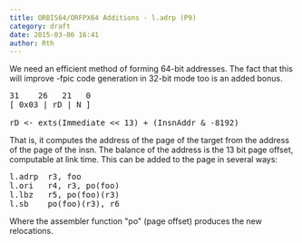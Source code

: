 ```yaml
---
title: ORBIS64/ORFPX64 Additions - l.adrp (P9)
category: draft
date: 2015-03-06 16:41
author: Rth
---
```


We need an efficient method of forming 64-bit addresses.  The fact that this will improve
-fpic code generation in 32-bit mode too is an added bonus.

<pre>
31    26   21   0
[ 0x03 | rD | N ]

rD <- exts(Immediate << 13) + (InsnAddr & -8192)
</pre>

That is, it computes the address of the page of the target from the address of the page of the insn.
The balance of the address is the 13 bit page offset, computable at link time.
This can be added to the page in several ways:

<pre>
l.adrp  r3, foo
l.ori   r4, r3, po(foo)
l.lbz   r5, po(foo)(r3)
l.sb    po(foo)(r3), r6
</pre>

Where the assembler function "po" (page offset) produces the new relocations.

